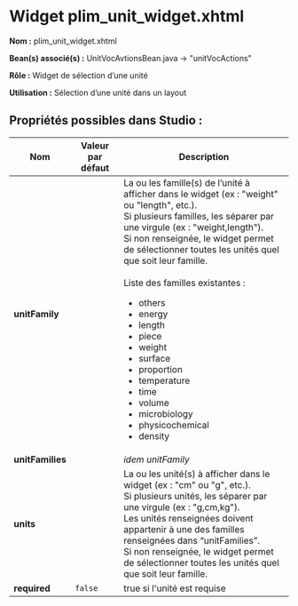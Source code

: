 # Widget plim_unit_widget.xhtml

**Nom :** plim_unit_widget.xhtml

**Bean(s) associé(s) :** UnitVocAvtionsBean.java → "unitVocActions"

**Rôle :** Widget de sélection d’une unité

**Utilisation :** Sélection d’une unité dans un layout


## Propriétés possibles dans Studio :

| Nom              | Valeur par défaut | Description                                                                                                                                                  |
| ---------------- | ----------------- | ------------------------------------------------------------------------------------------------------------------------------------------------------------ |
| **unitFamily**   |                   | La ou les famille(s) de l’unité à afficher dans le widget (ex : "weight" ou "length", etc.).<br>Si plusieurs familles, les séparer par une virgule (ex : "weight,length").<br>Si non renseignée, le widget permet de sélectionner toutes les unités quel que soit leur famille.<br><br>Liste des familles existantes :<br><ul><li>others</li><li>energy</li><li>length</li><li>piece</li><li>weight</li><li>surface</li><li>proportion</li><li>temperature</li><li>time</li><li>volume</li><li>microbiology</li><li>physicochemical</li><li>density</li></ul>     |
| **unitFamilies** |                   | *idem unitFamily*                                                                                                                                            |
| **units**        |                   | La ou les unité(s) à afficher dans le widget (ex : "cm" ou "g", etc.).<br>Si plusieurs unités, les séparer par une virgule (ex : "g,cm,kg").<br>Les unités renseignées doivent appartenir à une des familles renseignées dans “unitFamilies”.<br>Si non renseignée, le widget permet de sélectionner toutes les unités quel que soit leur famille.               |
| **required**     | `false`           | true si l'unité est requise                                                                                                                                  |

